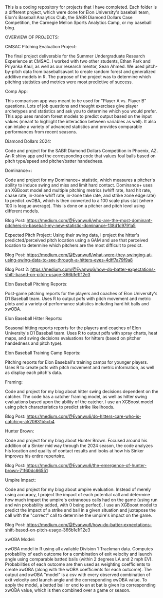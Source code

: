 This is a coding repository for projects that I have completed. Each folder is a different project, which were done for Elon University's baseball team, Elon's Baseball Analytics Club, the SABR Diamond Dollars Case Competition, the Carnegie Mellon Sports Analytics Camp, or my baseball blog.


OVERVIEW OF PROJECTS:


CMSAC Pitching Evaluation Project:

The final project deliverable for the Summer Undergraduate Research Experience at CMSAC. I worked with two other students, Ethan Park and Priyanka Kaul, as well as our research mentor, Sean Ahmed. We used pitch-by-pitch data from baseballsavant to create random forest and generalized additive models in R. The purpose of the project was to determine which pitching statistics and metrics were most predictive of success.



Comp App:

This comparison app was meant to be used for "Player A vs. Player B" questions. Lots of job questions and thought exercises give player archetypes and statistics and ask you to determine which you would prefer. This app uses random forest models to predict output based on the input values (meant to highlight the interaction between variables as well). It also can intake a variety of advanced statistics and provides comparable performances from recent seasons.



Diamond Dollars 2024:

Code and project for the SABR Diamond Dollars Competition in Phoenix, AZ. An R shiny app and the corresponding code that values foul balls based on pitch type/speed and pitcher/batter handedness.



Dominance+:

Code and project for my Dominance+ statistic, which measures a pitcher's ability to induce swing and miss and limit hard contact. Dominance+ uses an XGBoost model and multiple pitching metrics (whiff rate, hard hit rate, chase rate, in-zone whiff rate, in-zone take rate, and strike zone edge rate) to predict xwOBA, which is then converted to a 100 scale plus stat (where 100 is league average). This is done on a pitcher and pitch level using different models.

Blog Post: https://medium.com/@Evanwu6/who-are-the-most-dominant-pitchers-in-baseball-my-new-statistic-dominance-138d1c9791a5



Expected Pitch Project:
Using their swing data, I project the hitter's predicted/perceived pitch location using a GAM and use that perceived location to determine which pitchers are the most difficult to predict.

Blog Post: https://medium.com/@Evanwu6/what-were-they-swinging-at-using-swing-data-to-see-through-a-hitters-eyes-4dff7a79f9a8

Blog Post 2: https://medium.com/@Evanwu6/how-do-batter-expectations-shift-based-on-pitch-usage-366b1e1f12e3



Elon Baseball Pitching Reports:

Post-game pitching reports for the players and coaches of Elon University's D1 Baseball team. Uses R to output pdfs with pitch movement and metric plots and a variety of performance statistics including hard hit balls and xwOBA.



Elon Baseball Hitter Reports:

Seasonal hitting reports reports for the players and coaches of Elon University's D1 Baseball team. Uses R to output pdfs with spray charts, heat maps, and swing decisions evaluations for hitters (based on pitcher handedness and pitch type).



Elon Baseball Training Camp Reports:

Pitching reports for Elon Baseball's training camps for younger players. Uses R to create pdfs with pitch movement and metric information, as well as display each pitch's data.



Framing:

Code and project for my blog about hitter swing decisions dependent on the catcher. The code has a catcher framing model, as well as hitter swing evaluations based upon the ability of the catcher. I use an XGBoost model using pitch characteristics to predict strike likelihoods.

Blog Post: https://medium.com/@Evanwu6/do-hitters-care-who-is-catching-a520831b5cb4



Hunter Brown:

Code and project for my blog about Hunter Brown. Focused around his addition of a Sinker mid way through the 2024 season, the code analyzes his location and quality of contact results and looks at how his Sinker improves his entire repertoire. 

Blog Post: https://medium.com/@Evanwu6/the-emergence-of-hunter-brown-71f60dc66551



Umpire Impact:

Code and project for my blog about umpire evaluation. Instead of merely using accuracy, I project the impact of each potential call and determine how much impact the umpire's extraneous calls had on the game (using run and win probability added, with 0 being perfect). I use an XGBoost model to predict the impact of a strike and ball in a given situation and juxtapose the call with the "correct" call to determine the umpire's impact on the game.

Blog Post: https://medium.com/@Evanwu6/how-do-batter-expectations-shift-based-on-pitch-usage-366b1e1f12e3



xwOBA Model:

xwOBA model in R using all available Division 1 Trackman data. Computes probability of each outcome for a combination of exit velocity and launch angle using comparable batted balls (within 2 degrees LA and 2 mph EV). Probabilities of each outcome are then used as weighting coefficients to create xwOBA (along with the wOBA coefficients for each outcome). The output and xwOBA "model" is a csv with every observed combination of exit velocity and launch angle and the corresponding xwOBA value. To apply the model, a batted ball or end to an at bat is given its corresponding xwOBA value, which is then combined over a game or season.
